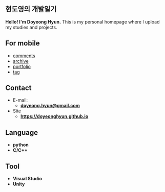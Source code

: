 ## 현도영의 개발일기

**Hello! I'm Doyeong Hyun.** This is my personal homepage where I upload my studies and projects.

<!-- .slide vertical=true -->
## For mobile
- [comments](https://doyeonghyun.github.io/comments/)
- [archive](https://doyeonghyun.github.io/archive/)
- [portfolio](https://doyeonghyun.github.io/portfolio/)
- [tag](https://doyeonghyun.github.io/tags/)

<!-- .slide -->
## Contact
- E-mail:
  - **[doyeong.hyun@gmail.com](mailto:doyeong.hyun@gmail.com)**
- Site
  - **<https://doyeonghyun.github.io>**
<!-- .slide -->

## Language

- **python**
- **C/C++**

<!-- .slide vertical=true -->
## Tool

- **Visual Studio**
- **Unity**
